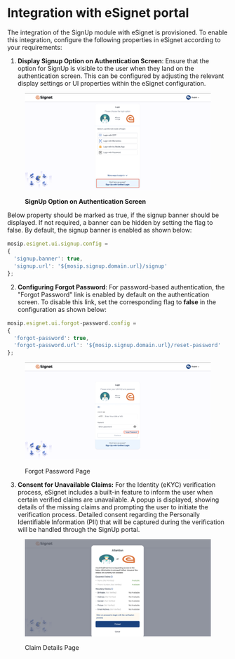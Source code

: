 # Integration with eSignet portal

The integration of the SignUp module with eSignet is provisioned. To enable this integration, configure the following properties in eSignet according to your requirements:

1. **Display Signup Option on Authentication Screen**: Ensure that the option for SignUp is visible to the user when they land on the authentication screen. This can be configured by adjusting the relevant display settings or UI properties within the eSignet configuration.

<figure><img src="../../../.gitbook/assets/eSignet_Auth_screen.png" alt=""><figcaption><p><strong>SignUp Option on Authentication Screen</strong></p></figcaption></figure>

Below property should be marked as true, if the signup banner should be displayed. If not required, a banner can be hidden by setting the flag to false. By default, the signup banner is enabled as shown below:

```javascript
mosip.esignet.ui.signup.config = 
{
  'signup.banner': true,
  'signup.url': '${mosip.signup.domain.url}/signup'
};
```

2. **Configuring Forgot Password**: For password-based authentication, the "Forgot Password" link is enabled by default on the authentication screen. To disable this link, set the corresponding flag to **false** in the configuration as shown below:

```javascript
mosip.esignet.ui.forgot-password.config = 
{
  'forgot-password': true,
  'forgot-password.url': '${mosip.signup.domain.url}/reset-password'
};
```

<figure><img src="../../../.gitbook/assets/eSignet_forgot_password.png" alt=""><figcaption><p>Forgot Password Page</p></figcaption></figure>

3. **Consent for Unavailable Claims:** For the Identity (eKYC) verification process, eSignet includes a built-in feature to inform the user when certain verified claims are unavailable. A popup is displayed, showing details of the missing claims and prompting the user to initiate the verification process. Detailed consent regarding the Personally Identifiable Information (PII) that will be captured during the verification will be handled through the SignUp portal.

<figure><img src="../../../.gitbook/assets/eSignet_claim_details.png" alt=""><figcaption><p>Claim Details Page</p></figcaption></figure>

